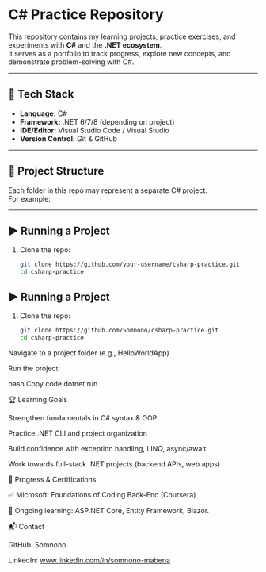 # C# Practice Repository  

This repository contains my learning projects, practice exercises, and experiments with **C#** and the **.NET ecosystem**.  
It serves as a portfolio to track progress, explore new concepts, and demonstrate problem-solving with C#.  

---

## 🚀 Tech Stack
- **Language:** C#  
- **Framework:** .NET 6/7/8 (depending on project)  
- **IDE/Editor:** Visual Studio Code / Visual Studio  
- **Version Control:** Git & GitHub  

---

## 📂 Project Structure
Each folder in this repo may represent a separate C# project.  
For example:  


---

## ▶️ Running a Project
1. Clone the repo:  
   ```bash
   git clone https://github.com/your-username/csharp-practice.git
   cd csharp-practice

## ▶️ Running a Project
1. Clone the repo:  
   ```bash
   git clone https://github.com/Somnono/csharp-practice.git
   cd csharp-practice
Navigate to a project folder (e.g., HelloWorldApp)

Run the project:

bash
Copy code
dotnet run

🏆 Learning Goals

Strengthen fundamentals in C# syntax & OOP

Practice .NET CLI and project organization

Build confidence with exception handling, LINQ, async/await

Work towards full-stack .NET projects (backend APIs, web apps)


📜 Progress & Certifications

✅ Microsoft: Foundations of Coding Back-End (Coursera)

🚧 Ongoing learning: ASP.NET Core, Entity Framework, Blazor.


📬 Contact

GitHub: Somnono

LinkedIn: www.linkedin.com/in/somnono-mabena